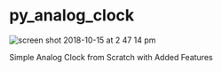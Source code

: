 # py_analog_clock
![screen shot 2018-10-15 at 2 47 14 pm](https://user-images.githubusercontent.com/43225545/46982626-deb46600-d091-11e8-9ade-04d32563c612.png)

Simple Analog Clock from Scratch with Added Features 

